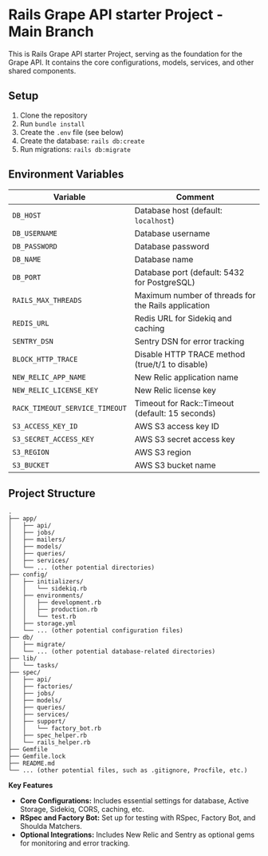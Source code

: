 # Rails Grape API starter Project - Main Branch

This is Rails Grape API starter Project, serving as the foundation for the Grape API. It contains the core configurations, models, services, and other shared components.

## Setup

1. Clone the repository
2. Run `bundle install`
3. Create the `.env` file (see below)
4. Create the database: `rails db:create`
5. Run migrations: `rails db:migrate`

## Environment Variables

| Variable              | Comment                                             |
|-----------------------|-----------------------------------------------------|
| `DB_HOST`             | Database host (default: `localhost`)                |
| `DB_USERNAME`         | Database username                                     |
| `DB_PASSWORD`         | Database password                                     |
| `DB_NAME`             | Database name                                        |
| `DB_PORT`             | Database port (default: 5432 for PostgreSQL)        |
| `RAILS_MAX_THREADS`   | Maximum number of threads for the Rails application |
| `REDIS_URL`           | Redis URL for Sidekiq and caching                   |
| `SENTRY_DSN`          | Sentry DSN for error tracking                        |
| `BLOCK_HTTP_TRACE`    | Disable HTTP TRACE method (true/t/1 to disable)    |
| `NEW_RELIC_APP_NAME`  | New Relic application name                          |
| `NEW_RELIC_LICENSE_KEY`| New Relic license key                              |
| `RACK_TIMEOUT_SERVICE_TIMEOUT` | Timeout for Rack::Timeout (default: 15 seconds) |
| `S3_ACCESS_KEY_ID`    | AWS S3 access key ID                                |
| `S3_SECRET_ACCESS_KEY`| AWS S3 secret access key                            |
| `S3_REGION`           | AWS S3 region                                        |
| `S3_BUCKET`           | AWS S3 bucket name                                   |

## Project Structure
```
.
├── app/
│   ├── api/
│   ├── jobs/
│   ├── mailers/
│   ├── models/
│   ├── queries/
│   ├── services/
│   └── ... (other potential directories)
├── config/
│   ├── initializers/
│   │   └── sidekiq.rb
│   ├── environments/
│   │   ├── development.rb
│   │   ├── production.rb
│   │   └── test.rb
│   ├── storage.yml
│   └── ... (other potential configuration files)
├── db/
│   ├── migrate/
│   └── ... (other potential database-related directories)
├── lib/
│   └── tasks/
├── spec/
│   ├── api/
│   ├── factories/
│   ├── jobs/
│   ├── models/
│   ├── queries/
│   ├── services/
│   ├── support/
│   │   └── factory_bot.rb
│   ├── spec_helper.rb
│   └── rails_helper.rb
├── Gemfile
├── Gemfile.lock
├── README.md
└── ... (other potential files, such as .gitignore, Procfile, etc.)
```

**Key Features**

* **Core Configurations:** Includes essential settings for database, Active Storage, Sidekiq, CORS, caching, etc.
* **RSpec and Factory Bot:** Set up for testing with RSpec, Factory Bot, and Shoulda Matchers.
* **Optional Integrations:** Includes New Relic and Sentry as optional gems for monitoring and error tracking.
